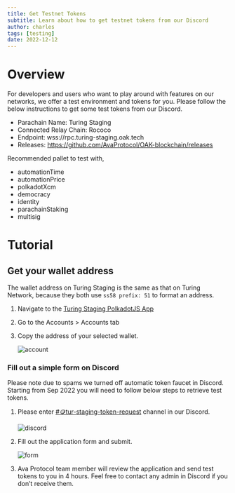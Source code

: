 ```yaml
---
title: Get Testnet Tokens
subtitle: Learn about how to get testnet tokens from our Discord
author: charles
tags: [testing]
date: 2022-12-12
---
```


# Overview
For developers and users who want to play around with features on our networks, we offer a test environment and tokens for you. Please follow the below instructions to get some test tokens from our Discord.

- Parachain Name: Turing Staging
- Connected Relay Chain: Rococo
- Endpoint: wss://rpc.turing-staging.oak.tech
- Releases: https://github.com/AvaProtocol/OAK-blockchain/releases

Recommended pallet to test with,
- automationTime
- automationPrice
- polkadotXcm
- democracy
- identity
- parachainStaking
- multisig

# Tutorial
## Get your wallet address
The wallet address on Turing Staging is the same as that on Turing Network, because they both use `ss58 prefix: 51` to format an address.

1. Navigate to the [Turing Staging PolkadotJS App](https://polkadot.js.org/apps/?rpc=wss%3A%2F%2Frpc.turing-staging.oak.tech%2Fpublic-ws#/explorer)
   
2. Go to the Accounts > Accounts tab
   
3. Copy the address of your selected wallet.

	![account](../../assets/img/testnet-tokens/account.jpg)

### Fill out a simple form on Discord
Please note due to spams we turned off automatic token faucet in Discord. Starting from Sep 2022 you will need to follow below steps to retrieve test tokens.

1. Please enter [#🪙tur-staging-token-request](https://discord.com/channels/840137038316699648/1037841730654969907) channel in our Discord.

	![discord](../../assets/img/testnet-tokens/discord.jpg)

1. Fill out the application form and submit.

	![form](../../assets/img/testnet-tokens/form.jpg)

1. Ava Protocol team member will review the application and send test tokens to you in 4 hours. Feel free to contact any admin in Discord if you don’t receive them.
